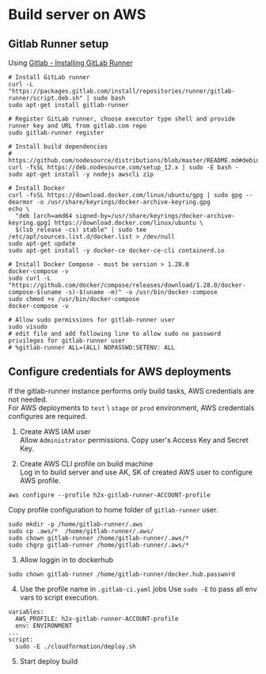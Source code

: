 # Build server on AWS

## Gitlab Runner setup

Using [Gitlab - Installing GitLab Runner](https://docs.gitlab.com/runner/install/linux-repository.html#installing-gitlab-runner)

```
# Install GitLab runner
curl -L "https://packages.gitlab.com/install/repositories/runner/gitlab-runner/script.deb.sh" | sudo bash
sudo apt-get install gitlab-runner

# Register GitLab runner, choose executor type shell and provide runner key and URL from gitlab.com repo
sudo gitlab-runner register

# Install build dependencies
# https://github.com/nodesource/distributions/blob/master/README.md#debinstall
curl -fsSL https://deb.nodesource.com/setup_12.x | sudo -E bash -
sudo apt-get install -y nodejs awscli zip

# Install Docker
curl -fsSL https://download.docker.com/linux/ubuntu/gpg | sudo gpg --dearmor -o /usr/share/keyrings/docker-archive-keyring.gpg
echo \
  "deb [arch=amd64 signed-by=/usr/share/keyrings/docker-archive-keyring.gpg] https://download.docker.com/linux/ubuntu \
  $(lsb_release -cs) stable" | sudo tee /etc/apt/sources.list.d/docker.list > /dev/null
sudo apt-get update
sudo apt-get install -y docker-ce docker-ce-cli containerd.io

# Install Docker Compose - must be version > 1.28.0
docker-compose -v
sudo curl -L "https://github.com/docker/compose/releases/download/1.28.0/docker-compose-$(uname -s)-$(uname -m)" -o /usr/bin/docker-compose
sudo chmod +x /usr/bin/docker-compose
docker-compose -v

# Allow sudo permissions for gitlab-runner user
sudo visudo
# edit file and add following line to allow sudo no password privileges for gitlab-runner user
# %gitlab-runner ALL=(ALL) NOPASSWD:SETENV: ALL
```

## Configure credentials for AWS deployments

If the gitlab-runner instance performs only build tasks, AWS credentials are not needed.  
For AWS deployments to `test` \ `stage` or `prod` environment, AWS credentials configures are required.  

1. Create AWS IAM user  
Allow `Administrator` permissions.
Copy user's Access Key and Secret Key.

2. Create AWS CLI profile on build machine  
Log in to build server and use AK, SK of created AWS user to configure AWS profile.
```
aws configure --profile h2x-gitlab-runner-ACCOUNT-profile
```
Copy profile configuration to home folder of `gitlab-runner` user.  
```
sudo mkdir -p /home/gitlab-runner/.aws
sudo cp .aws/*  /home/gitlab-runner/.aws/
sudo chown gitlab-runner /home/gitlab-runner/.aws/*
sudo chgrp gitlab-runner /home/gitlab-runner/.aws/*
```

3.  Allow loggin in to dockerhub
```
sudo chown gitlab-runner /home/gitlab-runner/docker.hub.password
```

4. Use the profile name in `.gitlab-ci.yaml` jobs
Use `sudo -E` to pass all env vars to script execution.
```
variables:
  AWS_PROFILE: h2x-gitlab-runner-ACCOUNT-profile
  env: ENVIRONMENT
...
script:
  sudo -E ./cloudformation/deploy.sh
```

5. Start deploy build

